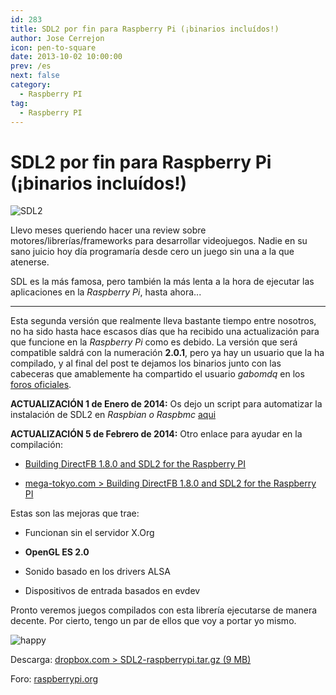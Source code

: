 ```yaml
---
id: 283
title: SDL2 por fin para Raspberry Pi (¡binarios incluídos!)
author: Jose Cerrejon
icon: pen-to-square
date: 2013-10-02 10:00:00
prev: /es
next: false
category:
  - Raspberry PI
tag:
  - Raspberry PI
---
```


# SDL2 por fin para Raspberry Pi (¡binarios incluídos!)

![SDL2](/images/sdl2.png)

Llevo meses queriendo hacer una review sobre motores/librerías/frameworks para desarrollar videojuegos. Nadie en su sano juicio hoy día programaría desde cero un juego sin una a la que atenerse.

SDL es la más famosa, pero también la más lenta a la hora de ejecutar las aplicaciones en la *Raspberry Pi*, hasta ahora...

- - -
Esta segunda versión que realmente lleva bastante tiempo entre nosotros, no ha sido hasta hace escasos días que ha recibido una actualización para que funcione en la *Raspberry Pi* como es debido. La versión que será compatible saldrá con la numeración **2.0.1**, pero ya hay un usuario que la ha compilado, y al final del post te dejamos los binarios junto con las cabeceras que amablemente ha compartido el usuario *gabomdq* en los [foros oficiales](http://www.raspberrypi.org/phpBB3/viewtopic.php?f=91&t=56756&p=430647).

**ACTUALIZACIÓN 1 de Enero de 2014:** Os dejo un script para automatizar la instalación de SDL2 en *Raspbian o Raspbmc* [aqui](http://cutmywire.wordpress.com/2013/11/16/raspberry-pi-sdl2-installation-frustfrei/)

**ACTUALIZACIÓN 5 de Febrero de 2014:** Otro enlace para ayudar en la compilación: 

* [Building DirectFB 1.8.0 and SDL2 for the Raspberry PI](http://mega-tokyo.com/blog/index.php/site/comments/building_directfb_1.8.0_and_sdl2_for_the_raspberry_pi)

* [mega-tokyo.com > Building DirectFB 1.8.0 and SDL2 for the Raspberry PI](http://mega-tokyo.com/blog/index.php/site/comments/building_directfb_1.8.0_and_sdl2_for_the_raspberry_pi)

Estas son las mejoras que trae:

* Funcionan sin el servidor X.Org

* **OpenGL ES 2.0**

* Sonido basado en los drivers ALSA

* Dispositivos de entrada basados en evdev

Pronto veremos juegos compilados con esta librería ejecutarse de manera decente. Por cierto, tengo un par de ellos que voy a portar yo mismo.

![happy](/css/sm/happy.png)

Descarga: [dropbox.com > SDL2-raspberrypi.tar.gz (9 MB)](https://www.dropbox.com/s/9fndtw6zs16ptgg/SDL2-raspberrypi.tar.gz)

Foro: [raspberrypi.org](http://www.raspberrypi.org/phpBB3/viewtopic.php?f=91&t=56756&p=430647)